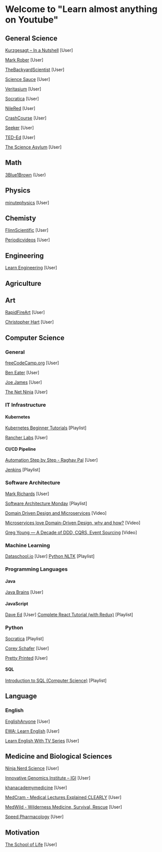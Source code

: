 # Welcome to "Learn almost anything on Youtube"

## General Science

[Kurzgesagt – In a Nutshell](https://www.youtube.com/channel/UCsXVk37bltHxD1rDPwtNM8Q) [User]

[Mark Rober](https://www.youtube.com/channel/UCY1kMZp36IQSyNx_9h4mpCg) [User]

[TheBackyardScientist](https://www.youtube.com/channel/UC06E4Y_-ybJgBUMtXx8uNNw) [User]

[Science Sauce](https://www.youtube.com/channel/UCs0AJ4JeDn_5enc4jf47Bhw) [User]

[Veritasium](https://www.youtube.com/channel/UCHnyfMqiRRG1u-2MsSQLbXA) [User]

[Socratica](https://www.youtube.com/channel/UCW6TXMZ5Pq6yL6_k5NZ2e0Q) [User]

[NileRed](https://www.youtube.com/channel/UCFhXFikryT4aFcLkLw2LBLA) [User]

[CrashCourse](https://www.youtube.com/channel/UCX6b17PVsYBQ0ip5gyeme-Q) [User]

[Seeker](https://www.youtube.com/channel/UCzWQYUVCpZqtN93H8RR44Qw) [User]

[TED-Ed](https://www.youtube.com/channel/UCsooa4yRKGN_zEE8iknghZA) [User]

[The Science Asylum](https://www.youtube.com/channel/UCXgNowiGxwwnLeQ7DXTwXPg) [User]

## Math

[3Blue1Brown](https://www.youtube.com/channel/UCYO_jab_esuFRV4b17AJtAw) (User)

## Physics

[minutephysics](https://www.youtube.com/channel/UCUHW94eEFW7hkUMVaZz4eDg) [User]

## Chemisty

[FlinnScientific](https://www.youtube.com/user/FlinnScientific) [User]

[Periodicvideos](https://www.youtube.com/user/periodicvideos) [User]

## Engineering

[Learn Engineering](https://www.youtube.com/channel/UCqZQJ4600a9wIfMPbYc60OQ) [User]

## Agriculture

## Art

[RapidFireArt](https://www.youtube.com/channel/UCDQNp22J8fGKdMytv0s3Zgg) [User]

[Christopher Hart](https://www.youtube.com/channel/UCrd1j_IoMQDv_MEEGKLoFJg) [User]

## Computer Science
### General

[freeCodeCamp.org](https://www.youtube.com/channel/UC8butISFwT-Wl7EV0hUK0BQ) [User]

[Ben Eater](https://www.youtube.com/user/eaterbc) [User]

[Joe James](https://www.youtube.com/user/joejamesusa) [User]

[The Net Ninja](https://www.youtube.com/channel/UCW5YeuERMmlnqo4oq8vwUpg) [User]

### IT Infrastructure

#### Kubernetes

[Kubernetes Beginner Tutorials](https://www.youtube.com/playlist?list=PLhW3qG5bs-L8EU_Oocu6RkNPpYpaamtXX) [Playlist]

[Rancher Labs](https://www.youtube.com/channel/UCh5Xtp82q8wjijP8npkVTBA) [User]

#### CI/CD Pipeline

[Automation Step by Step - Raghav Pal](https://www.youtube.com/channel/UCTt7pyY-o0eltq14glaG5dg) [User]

[Jenkins](https://www.youtube.com/playlist?list=PLhW3qG5bs-L_ZCOA4zNPSoGbnVQ-rp_dG) [Playlist]





### Software Architecture

[Mark Richards](https://www.youtube.com/channel/UC-Z7T0lAq_xECevIz8E5R5w) [User]

[Software Architecture Monday](https://www.youtube.com/playlist?list=PLdsOZAx8I5umhnn5LLTNJbFgwA3xbycar) [Playlist]

[Domain Driven Design and Microservices](https://www.youtube.com/watch?v=Km1fZ108UXU) [Video]

[Microservices love Domain-Driven Design, why and how?](https://www.youtube.com/watch?v=ZJiFlgimHss) [Video]

[Greg Young — A Decade of DDD, CQRS, Event Sourcing](https://www.youtube.com/watch?v=LDW0QWie21s) [Video]

### Machine Learning
[Dataschool.io](https://www.youtube.com/user/dataschool) [User]
[Python NLTK](https://gitlab.com/edib/gradutube.git) [Playlist]
### Programming Languages

#### Java
    
[Java Brains](https://www.youtube.com/user/koushks) [User]

#### JavaScript

[Dave Ed](https://www.youtube.com/channel/UClb90NQQcskPUGDIXsQEz5Q) [User]
[Complete React Tutorial (with Redux)](https://www.youtube.com/playlist?list=PL4cUxeGkcC9ij8CfkAY2RAGb-tmkNwQHG) [Playlist]

### Python

[Socratica](https://www.youtube.com/playlist?list=PLi01XoE8jYohWFPpC17Z-wWhPOSuh8Er-) [Playlist]

[Corey Schafer](https://www.youtube.com/user/schafer5) [User]

[Pretty Printed](https://www.youtube.com/channel/UC-QDfvrRIDB6F0bIO4I4HkQ) [User]



#### SQL 

[Introduction to SQL (Computer Science)](https://www.youtube.com/playlist?list=PLi01XoE8jYojRqM4qGBF1U90Ee1Ecb5tt) [Playlist]

## Language

### English
[EnglishAnyone](https://www.youtube.com/user/EnglishAnyone/) [User]

[EWA: Learn English](https://www.youtube.com/channel/UC0mpRLFvHChkfD9m4paaN-Q) [User]

[Learn English With TV Series](https://www.youtube.com/channel/UCKgpamMlm872zkGDcBJHYDg) [User]



## Medicine and Biological Sciences

[Ninja Nerd Science](https://www.youtube.com/channel/UC6QYFutt9cluQ3uSM963_KQ) [User]

[Innovative Genomics Institute – IGI](https://www.youtube.com/channel/UCCkkY0A0yj-ikA_8zcnX0OQ) [User]

[khanacademymedicine](https://www.youtube.com/channel/UCJayvjGvKEblkA3KYK1BQQw) [User]

[MedCram - Medical Lectures Explained CLEARLY](https://www.youtube.com/channel/UCG-iSMVtWbbwDDXgXXypARQ) [User]

[MedWild - Wilderness Medicine, Survival, Rescue](https://www.youtube.com/user/MedWildVideos) [User]

[Speed Pharmacology](https://www.youtube.com/channel/UC-i2EBYXH6-GAglvuDIaufQ) [User]


## Motivation

[The School of Life](https://www.youtube.com/channel/UC7IcJI8PUf5Z3zKxnZvTBog) [User]



